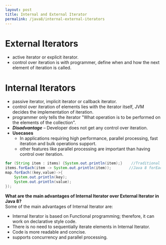 ```yaml
---
layout: post
title: Internal and External Iterator
permalink: /java8/internal-external-iterators
---
```



# External Iterators
* active iterator or explicit iterator. 
* control over iteration is with programmer, define when and how the next element of iteration is called.

# Internal Iterators
* passive iterator, implicit iterator or callback iterator.
* control over iteration of elements lies with the iterator itself, JVM decides the implementation of iteration.
* programmer only tells the iterator "What operation is to be performed on the elements of the collection".
* ***Disadvantage*** – Developer does not get any control over iteration.
* **Usecases**
	- In applications requiring high performance, parallel processing, fast iteration and bulk operations support.
	- other features like parallel processing are important than having control over iteration.

```java
for (String item : items) {System.out.println(item);}    //Traditional java for-each iterator which is an External Iterator.
items.forEach(item -> System.out.println(item));        //Java 8 forEach iterator which is an Internal Iterator.
map.forEach((key,value)->{
	System.out.println(key);
	System.out.println(value);
});
```

**What are the main advantages of Internal Iterator over External Iterator in Java 8?**  
Some of the main advantages of Internal Iterator are:
* Internal Iterator is based on Functional programming; therefore, it can work on declarative style code.
* There is no need to sequentially iterate elements in Internal Iterator.
* Code is more readable and concise.
* supports concurrency and parallel processing.
